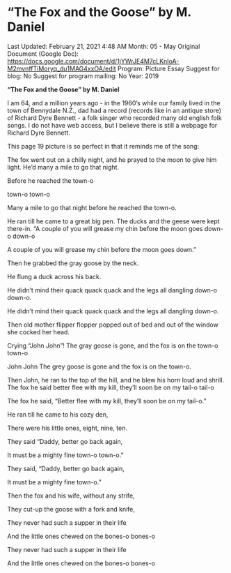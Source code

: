 # “The Fox and the Goose” by M. Daniel

Last Updated: February 21, 2021 4:48 AM
Month: 05 - May
Original Document (Google Doc): https://docs.google.com/document/d/1jYWrJE4M7cLKnIoA-M2mvnffTiMoryq_du1MAG4xxOA/edit
Program: Picture Essay
Suggest for blog: No
Suggest for program mailing: No
Year: 2019

**“The Fox and the Goose” by M. Daniel**

I am 64, and a million years ago - in the 1960’s while our family lived in the town of Bennydale N.Z., dad had a record (records like in an antique store) of Richard Dyre Bennett - a folk singer who recorded many old english folk songs. I do not have web access, but I believe there is still a webpage for Richard Dyre Bennett.

This page 19 picture is so perfect in that it reminds me of the song:

The fox went out on a chilly night, and he prayed to the moon to give him light. He’d many a mile to go that night.

Before he reached the town-o

town-o	town-o

Many a mile to go that night before he reached the town-o.

He ran till he came to a great big pen. The ducks and the geese were kept there-in. “A couple of you will grease my chin before the moon goes down-o down-o

A couple of you will grease my chin before the moon goes down.”

Then he grabbed the gray goose by the neck.

He flung a duck across his back.

He didn’t mind their quack quack quack and the legs all dangling down-o down-o.

He didn’t mind their quack quack quack and the legs all dangling down-o.

Then old mother flipper flopper popped out of bed and out of the window she cocked her head.

Crying “John John”! The gray goose is gone, and the fox is on the town-o town-o

John John The grey goose is gone and the fox is on the town-o.

Then John, he ran to the top of the hill, and he blew his horn loud and shrill. The fox he said better flee with my kill, they’ll soon be on my tail-o tail-o

The fox he said, “Better flee with my kill, they’ll soon be on my tail-o.”

He ran till he came to his cozy den,

There were his little ones, eight, nine, ten.

They said “Daddy, better go back again,

It must be a mighty fine town-o town-o.”

They said, “Daddy, better go back again,

It must be a mighty fine town-o.”

Then the fox and his wife, without any strife,

They cut-up the goose with a fork and knife,

They never had such a supper in their life

And the little ones chewed on the bones-o bones-o

They never had such a supper in their life

And the little ones chewed on the bones-o bones-o